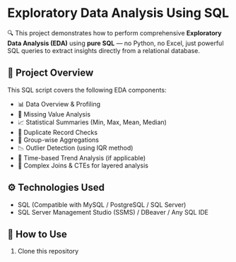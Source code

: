 # Exploratory Data Analysis Using SQL

🔍 This project demonstrates how to perform comprehensive **Exploratory Data Analysis (EDA)** using **pure SQL** — no Python, no Excel, just powerful SQL queries to extract insights directly from a relational database.

## 📁 Project Overview

This SQL script covers the following EDA components:

- 📊 Data Overview & Profiling
- 🧹 Missing Value Analysis
- 📈 Statistical Summaries (Min, Max, Mean, Median)
- 🔁 Duplicate Record Checks
- 📌 Group-wise Aggregations
- 📉 Outlier Detection (using IQR method)
- 📅 Time-based Trend Analysis (if applicable)
- 🔗 Complex Joins & CTEs for layered analysis

## ⚙️ Technologies Used

- SQL (Compatible with MySQL / PostgreSQL / SQL Server)
- SQL Server Management Studio (SSMS) / DBeaver / Any SQL IDE

## 🚀 How to Use

1. Clone this repository  
```bash

